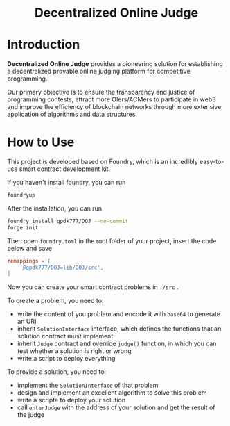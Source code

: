 <div align="center">

# Decentralized Online Judge

</div>

# Introduction

**Decentralized Online Judge** provides a pioneering solution for establishing a decentralized provable online judging platform for competitive programming.

Our primary objective is to ensure the transparency and justice of programming contests, attract more OIers/ACMers to participate in web3 and improve the efficiency of blockchain networks through more extensive application of algorithms and data structures.

# How to Use

This project is developed based on Foundry, which is an incredibly easy-to-use smart contract development kit.

If you haven't install foundry, you can run

```bash
foundryup
```

After the installation, you can run 

```bash
foundry install qpdk777/DOJ --no-commit
forge init
```

Then open `foundry.toml` in the root folder of your project, insert the code below and save

```toml
remappings = [
    '@qpdk777/DOJ=lib/DOJ/src',
]
```

Now you can create your smart contract problems in `./src` .

To create a problem, you need to:

* write the content of you problem and encode it with `base64` to generate an URI
* inherit `SolutionInterface` interface, which defines the functions that an solution contract must implement
* inherit `Judge` contract and override `judge()` function, in which you can test whether a solution is right or wrong
* write a script to deploy everything

To provide a solution, you need to:

* implement the `SolutionInterface` of that problem
* design and implement an excellent algorithm to solve this problem
* write a scripte to deploy your solution 
* call `enterJudge` with the address of your solution and get the result of the judge